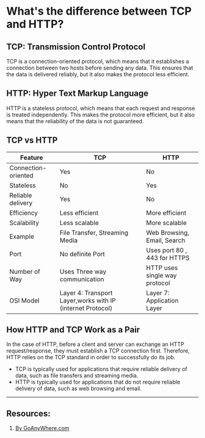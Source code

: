 # What's the difference between TCP and HTTP?

## TCP: Transmission Control Protocol

TCP is a connection-oriented protocol, which means that it establishes a connection between two hosts before sending any data. This ensures that the data is delivered reliably, but it also makes the protocol less efficient.

## HTTP: Hyper Text Markup Language

HTTP is a stateless protocol, which means that each request and response is treated independently. This makes the protocol more efficient, but it also means that the reliability of the data is not guaranteed.

## TCP vs HTTP

| Feature             | TCP                                                        | HTTP                          |
| ------------------- | ---------------------------------------------------------- | ----------------------------- |
| Connection-oriented | Yes                                                        | No                            |
| Stateless           | No                                                         | Yes                           |
| Reliable delivery   | Yes                                                        | No                            |
| Efficiency          | Less efficient                                             | More efficient                |
| Scalability         | Less scalable                                              | More scalable                 |
| Example             | File Transfer, Streaming Media                             | Web Browsing, Email, Search   |
| Port                | No definite Port                                           | Uses port 80 , 443 for HTTPS  |
| Number of Way       | Uses Three way communication                               | HTTP uses single way protocol |
| OSI Model           | Layer 4: Transport Layer,works with IP (internet Protocol) | Layer 7: Application Layer    |

## How HTTP and TCP Work as a Pair

In the case of HTTP, before a client and server can exchange an HTTP request/response, they must establish a TCP connection first. Therefore, HTTP relies on the TCP standard in order to successfully do its job.

- TCP is typically used for applications that require reliable delivery of data, such as file transfers and streaming media.
- HTTP is typically used for applications that do not require reliable delivery of data, such as web browsing and email.

---

## Resources:

1. [By GoAnyWhere.com](https://www.goanywhere.com/blog/http-vs-tcp-whats-the-difference)
